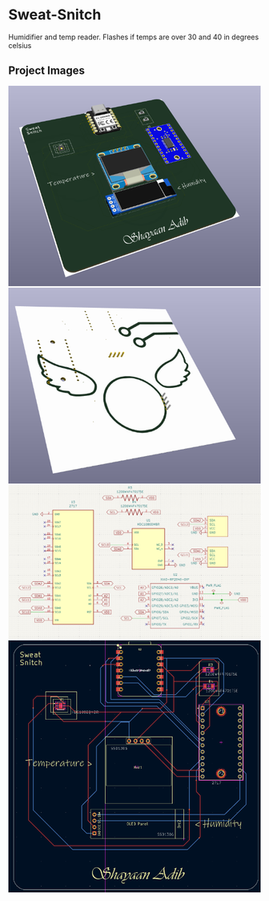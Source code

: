 # Sweat-Snitch
Humidifier and temp reader. Flashes if temps are over 30 and 40 in degrees celsius

## Project Images

 ![3D Front View](/Images/3D%20F.png)
 ![3D Back View](/Images/3D%20B.png)
 ![Schematic](/Images/Schematic.png)
 ![PCB](/Images/PCB.png)
 
